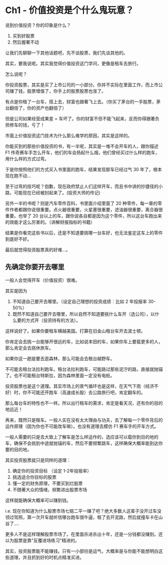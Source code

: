 # Ch1 - 价值投资是个什么鬼玩意？

说到价值投资？你的印象是什么？

1. 买到好股票
2. 然后握著不动

让我们先聊聊一下其他话题吧，先不谈股票，我们先谈其他的。

其实，要我说呢。其实我觉得价值投资这门学问，更像是租车去旅行。

怎么说呢？

你投资股票，其实是买了上市公司的一小部分。你并不实际在里面工作，而上市公司赚了钱，股票增值了，你手上的股票股票也涨了。

有点是你租了一台车，搭上去，财富也跟著飞上去。（你买了茅台的一手股票，茅台翻倍了，你的资产也翻倍了）

但是公司如果经营成果差 = 车坏了。你的财富不但不能飞起来，反而你得跟著负担修车的钱，亏了！

市面上价值投资这门技术为什么那么难学的原因，其实是这样的。

你能买到的那些价值投资的书，有一半呢，其实是一堆不会开车的人，跟你描述 F1 传奇赛车手怎么开车，他们的车会扬起什么烟，他们曾经买过什么样的跑车，用什么样的方式过弯。

于是你按照他们的方式买入书里面的跑车，结果发现那车已经过气 30 年了，根本现在跑不动...

至于过弯的技巧呢？抱歉，现在政府禁止人们这样开车，而且书中讲的抄捷径的小路，可能现在已经被封起来了。(投资大师的传记)

另外一半的书呢？则是汽车零件百科，书里面介绍里面了 20 种零件，每一章的零件作者都跟你说很重要。点火器很重要，火星塞很重要，滤油器很重要，离合器很重要。也举了 20 台以上的车，跟你说各自都是因为这个零件，所以这台车跑出来的效能才这么厉害的。（讲解财报指标的书籍）

结果是你看完这些书以后，还是不知道要挑哪一台车好，也无法鉴定这车上的零件到底好不好。

最后就觉得投资股票真的好难...。

## 先确定你要开去哪里

一般人会觉得开车（价值投资）很难。

其实是因为

1. 不知道自己要开去哪里。（设定自己理想的投资成绩：比如 2 年投报率 30-50%）
2. 既然不知道自己要开去哪里，所以自然不知道要挑什么车开（选公司），以什么要的方式开（投资持有的方法）。

这样说好了。如果你要租车横越美国。打算在旧金山租台车开去波士顿。

你肯定会去挑一台能够开很远的车，比如说本田的车，如果你车上要载更多的人，那么肯定会去挑休旅车。

如果你这一趟是要去逛森林，那么可能会去租台越野车。

不可能去租台法拉利跑车。租台法拉利跑车，可能路过那些泥泞的路，直接就抛锚了。也不可能租台特斯拉，因为森林里面一定没有电桩。

投资股票也是这个道理。其实市场上的景气循环也是这样，在天气下雨（经济不好）时，你不可能还开跑车（高速成长股）去公路旅行吧，肯定翻车的。

那么每台车的特性也不一样。所以出行租车的需求，肯定是看天况，还有你的目的地远近！

再来，既然只是租车。一般人实在没有太大理由与功夫，去了解每一个零件背后的运作原理（因为你也不可能改车嘛）。也没有道理去模仿 F1 赛车手的开车方式。

一般人需要的只是去大致上了解车是怎么样运作的，选应该可以载你到目的地的车，确保不会挑到中途就抛锚的车，然后不要频繁跳车，这样确保大概率能到达你要的目的地。

其实投资股票就只是同样的道理：

1. 确定你的投资目标 （设定 1-2年投报率）
2. 挑选适合你目标的股票
3. 懂一定的财务原理，不要买到烂股票
4. 不随著大众的情绪，频繁进出股票市场

这样就能确保大概率可以赚到钱。

i.e. 现在你知道为什么股票市场七赔二平一赚了吧？绝大多数人这辈子没开过车没领过驾照，第一次开车就听信哪台跑车很牛逼，租了去开泥路，然后就撞车卡在山谷了....

更多人不是这样理解股票市场了。在里面杀进杀出十年，还是一分钱都没赚到。还以为股票是靠"反覆进场练习"精进的。

其实，投资股票能不能赚钱。只有一小部份是运气，大概率是与你能不能想明白这些道理，并且抓到好的时机点精准买进。
